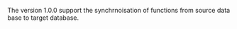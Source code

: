 The version 1.0.0 support the synchrnoisation of functions from source data base to target database.